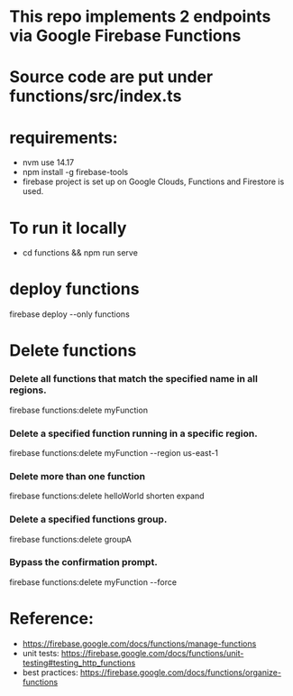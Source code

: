 # This repo implements 2 endpoints via Google Firebase Functions
# Source code are put under functions/src/index.ts

# requirements:
- nvm use 14.17
- npm install -g firebase-tools
- firebase project is set up on Google Clouds, Functions and Firestore is used. 

# To run it locally
- cd functions && npm run serve

# deploy functions
firebase deploy --only functions

# Delete functions
### Delete all functions that match the specified name in all regions.
firebase functions:delete myFunction

### Delete a specified function running in a specific region.
firebase functions:delete myFunction --region us-east-1

### Delete more than one function
firebase functions:delete helloWorld shorten expand

### Delete a specified functions group.
firebase functions:delete groupA

### Bypass the confirmation prompt.
firebase functions:delete myFunction --force

# Reference: 
- https://firebase.google.com/docs/functions/manage-functions
- unit tests: https://firebase.google.com/docs/functions/unit-testing#testing_http_functions
- best practices: https://firebase.google.com/docs/functions/organize-functions

